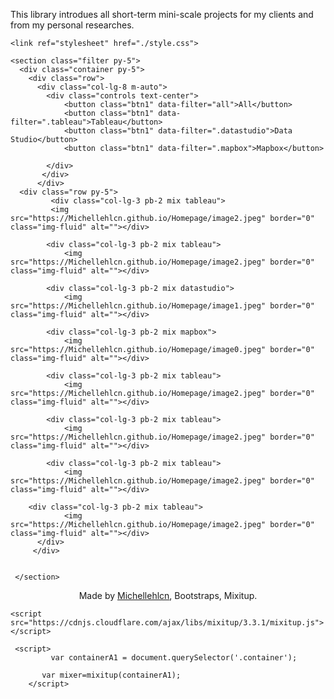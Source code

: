 This library introdues all short-term mini-scale projects for my clients and from my personal researches.

<html lang="en">

  <head>
    <!-- Required meta tags -->
    <meta charset="utf-8">
    <meta name="viewport" content="width=device-width, initial-scale=1">
    <script src="https://cdn.jsdelivr.net/npm/bootstrap@5.0.1/dist/js/bootstrap.bundle.min.js" integrity="sha384-gtEjrD/SeCtmISkJkNUaaKMoLD0//ElJ19smozuHV6z3Iehds+3Ulb9Bn9Plx0x4" crossorigin="anonymous"></script>
    <link href="https://cdn.jsdelivr.net/npm/bootstrap@5.0.1/dist/css/bootstrap.min.css" rel="stylesheet" integrity="sha384-+0n0xVW2eSR5OomGNYDnhzAbDsOXxcvSN1TPprVMTNDbiYZCxYbOOl7+AMvyTG2x" crossorigin="anonymous">


    
    <link ref="stylesheet" href="./style.css">

</head>
<body>


    <section class="filter py-5">
      <div class="container py-5">
        <div class="row">
          <div class="col-lg-8 m-auto">
            <div class="controls text-center">
                <button class="btn1" data-filter="all">All</button>
                <button class="btn1" data-filter=".tableau">Tableau</button>
                <button class="btn1" data-filter=".datastudio">Data Studio</button>
                <button class="btn1" data-filter=".mapbox">Mapbox</button>
            
            </div>
           </div>
          </div>
      <div class="row py-5">
             <div class="col-lg-3 pb-2 mix tableau">
             <img src="https://Michellehlcn.github.io/Homepage/image2.jpeg" border="0" class="img-fluid" alt=""></div>
          
            <div class="col-lg-3 pb-2 mix tableau">
                <img src="https://Michellehlcn.github.io/Homepage/image2.jpeg" border="0" class="img-fluid" alt=""></div>
            
            <div class="col-lg-3 pb-2 mix datastudio">
                <img src="https://Michellehlcn.github.io/Homepage/image1.jpeg" border="0" class="img-fluid" alt=""></div>
            
            <div class="col-lg-3 pb-2 mix mapbox">
            	<img src="https://Michellehlcn.github.io/Homepage/image0.jpeg" border="0" class="img-fluid" alt=""></div>
            
            <div class="col-lg-3 pb-2 mix tableau">
                <img src="https://Michellehlcn.github.io/Homepage/image2.jpeg" border="0" class="img-fluid" alt=""></div>
            
            <div class="col-lg-3 pb-2 mix tableau">
                <img src="https://Michellehlcn.github.io/Homepage/image2.jpeg" border="0" class="img-fluid" alt=""></div>
            
            <div class="col-lg-3 pb-2 mix tableau">
                <img src="https://Michellehlcn.github.io/Homepage/image2.jpeg" border="0" class="img-fluid" alt=""></div>   
        
	    <div class="col-lg-3 pb-2 mix tableau">
                <img src="https://Michellehlcn.github.io/Homepage/image2.jpeg" border="0" class="img-fluid" alt=""></div>   
          </div>
         </div>
      
      
     </section>

   
  

	
  <footer>
  <p><center>Made by <a href="http://michellehlcn.wordpress.com">Michellehlcn</a>, Bootstraps, Mixitup.</center></p>
</footer>

<script src="https://cdnjs.cloudflare.com/ajax/libs/mixitup/3.3.1/mixitup.min.js"></script>
    <script src="https://cdnjs.cloudflare.com/ajax/libs/mixitup/3.3.1/mixitup.js"></script>
   
     <script> 
        	 var containerA1 = document.querySelector('.container');
           
           var mixer=mixitup(containerA1);
        </script>

  </body>
  <style>
  
*{
	padding: 0;
    box-sizing: border-box;
    margin: 0;

  }
  
.btn1{
    height: 50px;
    width: 20%;
    background: #000000;
    color: #FFFFFF;
    outline: none;
    border: none;
    cursor: pointer;
}
.bnt1:hover{
  color: #000000;
  background: #FFFFFF;
  border: 2px solid #000000;
  transition: 0.5s;
  
}
  
  
  </style>
</html>

